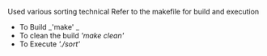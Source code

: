 Used various sorting technical
Refer to the makefile for build and execution

- To Build
 _'make'  _
- To clean the build
_'make clean'_
- To Execute
_'./sort'_
